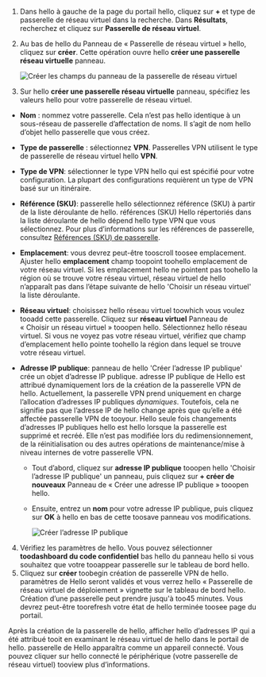 1. Dans hello à gauche de la page du portail hello, cliquez sur  **+**  et type de passerelle de réseau virtuel dans la recherche. Dans **Résultats**, recherchez et cliquez sur **Passerelle de réseau virtuel**.
2. Au bas de hello du Panneau de « Passerelle de réseau virtuel » hello, cliquez sur **créer**. Cette opération ouvre hello **créer une passerelle réseau virtuelle** panneau.

    ![Créer les champs du panneau de la passerelle de réseau virtuel](./media/vpn-gateway-add-gw-s2s-rm-portal-include/vnet_gw.png "Nouvelle passerelle")

3. Sur hello **créer une passerelle réseau virtuelle** panneau, spécifiez les valeurs hello pour votre passerelle de réseau virtuel.

  - **Nom** : nommez votre passerelle. Cela n’est pas hello identique à un sous-réseau de passerelle d’affectation de noms. Il s’agit de nom hello d’objet hello passerelle que vous créez.
  - **Type de passerelle** : sélectionnez **VPN**. Passerelles VPN utilisent le type de passerelle de réseau virtuel hello **VPN**. 
  - **Type de VPN**: sélectionner le type VPN hello qui est spécifié pour votre configuration. La plupart des configurations requièrent un type de VPN basé sur un itinéraire.
  - **Référence (SKU)**: passerelle hello sélectionnez référence (SKU) à partir de la liste déroulante de hello. références (SKU) Hello répertoriés dans la liste déroulante de hello dépend hello type VPN que vous sélectionnez. Pour plus d’informations sur les références de passerelle, consultez [Références (SKU) de passerelle](../articles/vpn-gateway/vpn-gateway-about-vpn-gateway-settings.md#gwsku).
  - **Emplacement**: vous devrez peut-être tooscroll toosee emplacement. Ajuster hello **emplacement** champ toopoint toohello emplacement de votre réseau virtuel. Si les emplacement hello ne pointent pas toohello la région où se trouve votre réseau virtuel, réseau virtuel de hello n’apparaît pas dans l’étape suivante de hello 'Choisir un réseau virtuel' la liste déroulante.
  - **Réseau virtuel**: choisissez hello réseau virtuel toowhich vous voulez tooadd cette passerelle. Cliquez sur **réseau virtuel** Panneau de « Choisir un réseau virtuel » tooopen hello. Sélectionnez hello réseau virtuel. Si vous ne voyez pas votre réseau virtuel, vérifiez que champ d’emplacement hello pointe toohello la région dans lequel se trouve votre réseau virtuel.
  - **Adresse IP publique**: panneau de hello 'Créer l’adresse IP publique' crée un objet d’adresse IP publique. adresse IP publique de Hello est attribué dynamiquement lors de la création de la passerelle VPN de hello. Actuellement, la passerelle VPN prend uniquement en charge l’allocation d’adresses IP publiques *dynamiques*. Toutefois, cela ne signifie pas que l’adresse IP de hello change après que qu’elle a été affectée passerelle VPN de tooyour. Hello seule fois changements d’adresses IP publiques hello est hello lorsque la passerelle est supprimé et recréé. Elle n’est pas modifiée lors du redimensionnement, de la réinitialisation ou des autres opérations de maintenance/mise à niveau internes de votre passerelle VPN.

    - Tout d’abord, cliquez sur **adresse IP publique** tooopen hello 'Choisir l’adresse IP publique' un panneau, puis cliquez sur **+ créer de nouveaux** Panneau de « Créer une adresse IP publique » tooopen hello.
    - Ensuite, entrez un **nom** pour votre adresse IP publique, puis cliquez sur **OK** à hello en bas de cette toosave panneau vos modifications.

      ![Créer l’adresse IP publique](./media/vpn-gateway-add-gw-s2s-rm-portal-include/pip.png "Créer PIP")

4. Vérifiez les paramètres de hello. Vous pouvez sélectionner **toodashboard du code confidentiel** bas hello du panneau hello si vous souhaitez que votre tooappear passerelle sur le tableau de bord hello. 
5. Cliquez sur **créer** toobegin création de passerelle VPN de hello. paramètres de Hello seront validés et vous verrez hello « Passerelle de réseau virtuel de déploiement » vignette sur le tableau de bord hello. Création d’une passerelle peut prendre jusqu'à too45 minutes. Vous devrez peut-être toorefresh votre état de hello terminée toosee page du portail.

Après la création de la passerelle de hello, afficher hello d’adresses IP qui a été attribué tooit en examinant le réseau virtuel de hello dans le portail de hello. passerelle de Hello apparaîtra comme un appareil connecté. Vous pouvez cliquer sur hello connecté le périphérique (votre passerelle de réseau virtuel) tooview plus d’informations.
